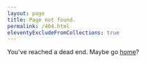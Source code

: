 ```yaml
---
layout: page
title: Page not found.
permalink: /404.html
eleventyExcludeFromCollections: true
---
```


You've reached a dead end. Maybe go [home](/)?
